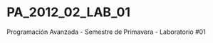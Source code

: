 PA_2012_02_LAB_01
=================

Programación Avanzada - Semestre de Primavera - Laboratorio #01